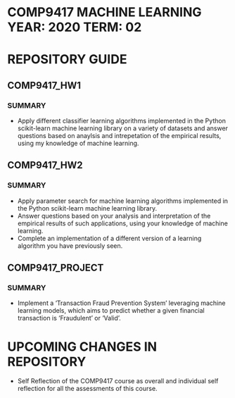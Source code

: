 # COMP9417  MACHINE LEARNING    YEAR: 2020  TERM: 02

# REPOSITORY GUIDE

## COMP9417_HW1

### SUMMARY

- Apply different classifier learning algorithms implemented in the Python scikit-learn machine learning library on a variety of datasets and answer questions based on anaylsis and intrepetation of the empirical results, using my knowledge of machine learning.

## COMP9417_HW2

### SUMMARY

- Apply parameter search for machine learning algorithms implemented in the Python scikit-learn machine learning library.
- Answer questions based on your analysis and interpretation of the empirical results of such applications, using your knowledge of machine learning.
- Complete an implementation of a different version of a learning algorithm you have previously seen.

## COMP9417_PROJECT

### SUMMARY

- Implement a ‘Transaction Fraud Prevention System’ leveraging machine learning models, which aims to predict whether a given financial transaction is ‘Fraudulent’ or ‘Valid’.

#  UPCOMING CHANGES IN REPOSITORY

- Self Reflection of the COMP9417 course as overall and individual self reflection for all the assessments of this course.